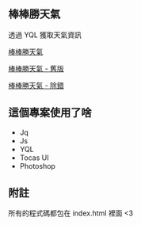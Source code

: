 ## 棒棒勝天氣
透過 YQL 獲取天氣資訊

[棒棒勝天氣](https://gnehs.github.io/Sealed/weather/) 

[棒棒勝天氣 - 舊版](https://gnehs.github.io/Sealed/weather/index_old.05.28.html) 

[棒棒勝天氣 - 除錯](https://gnehs.github.io/Sealed/weather/debug.html)

## 這個專案使用了啥
- Jq
- Js
- YQL
- Tocas UI
- Photoshop

## 附註
所有的程式碼都包在 index.html 裡面 <3
